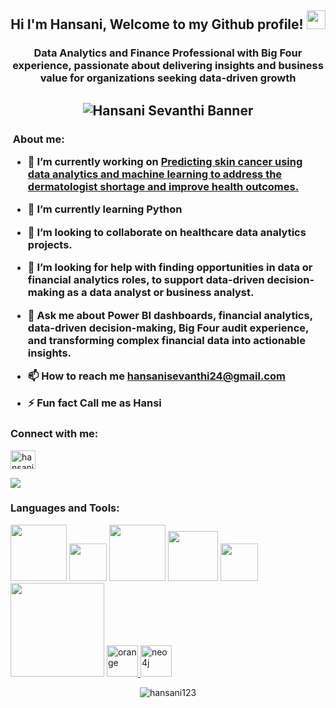 <div align="center">
<h2> Hi I'm Hansani, Welcome to my Github profile! <img src="https://github.com/abdoachhoubi/abdoachhoubi/blob/main/gifs/Hi.gif" width="30"></h2>
<h3 align="center">Data Analytics and Finance Professional with Big Four experience, passionate about delivering insights and business value for organizations seeking data-driven growth</h3>


![Hansani Sevanthi Banner](https://media.licdn.com/dms/image/v2/D5616AQHWAmRDxlAZ1Q/profile-displaybackgroundimage-shrink_350_1400/B56ZU3EyG7HEAY-/0/1740385756515?e=1756944000&v=beta&t=qucgQQsx_2ki3mpf9TmsQut-je2r5R6nisr7XH-LRP4)
---

<h3 align="left"
##<img src="https://media.giphy.com/media/ObNTw8Uzwy6KQ/giphy.gif" width="30px">&nbsp;About me:

  
- 🔭 I’m currently working on [Predicting skin cancer using data analytics and machine learning to address the dermatologist shortage and improve health outcomes.](https://github.com/Hansani123/Data-6000-Skin-Cancer-)

- 🌱 I’m currently learning **Python**

- 👯 I’m looking to collaborate on **healthcare data analytics projects.**

- 🤝 I’m looking for help with **finding opportunities in data or financial analytics roles, to support data-driven decision-making as a data analyst or business analyst.**

- 💬 Ask me about **Power BI dashboards, financial analytics, data-driven decision-making, Big Four audit experience, and transforming complex financial data into actionable insights.**

- 📫 How to reach me **hansanisevanthi24@gmail.com**

- ⚡ Fun fact **Call me as Hansi**

<h3 align="left">Connect with me:</h3>
<p align="left">
<a href="https://linkedin.com/in/hansanisevanthi" target="blank"><img align="center" src="https://raw.githubusercontent.com/rahuldkjain/github-profile-readme-generator/master/src/images/icons/Social/linked-in-alt.svg" alt="hansanisevanthi" height="30" width="40" /></a>
</p> 
<p align="left">
<a href="mailto:hansanisevanthi24@gmail.com"><img src="https://img.shields.io/badge/-hansanisevanthi24@gmail.com-D14836?style=flat&logo=Gmail&logoColor=white"/></a>

<h3 align="left">Languages and Tools:</h3>
<p align="left"> 
<img src="https://github.com/phildinh/Phildinh/assets/169891895/58273a30-d73a-4b62-baf0-b9e1aa208c20" width="90">
<img src="https://github.com/phildinh/Phildinh/assets/169891895/b1e94402-7954-4c7c-98db-05c3f59dae4e" width="60">
<img src="https://github.com/phildinh/Phildinh/assets/169891895/d1925e8e-c477-4e7c-a7a4-f3c9b97e037a" width="90">
<img src="https://github.com/phildinh/Phildinh/assets/169891895/92844afd-d6b1-4715-8c73-e4ece0e4c4a9" width="80">
<img src="https://github.com/phildinh/Phildinh/assets/169891895/bf5d3b67-3215-4a3d-bc9a-299268902dda" width="60">
<img src="https://github.com/phildinh/Phildinh/assets/169891895/af97e246-3b4c-40cc-aaf8-81723ea0ea67" width="150">
<a href="https://orangedatamining.com/" target="_blank" rel="noreferrer">
    <img src="https://raw.githubusercontent.com/Pedro-Murilo/icons-for-readme/main/orange-icon.svg" alt="orange" width="50" height="50"/>
  </a>
<a href="https://neo4j.com/" target="_blank" rel="noreferrer">
    <img src="https://raw.githubusercontent.com/Pedro-Murilo/icons-for-readme/main/neo4j.svg" alt="neo4j" width="50" height="50"/>
  </a>



<p><img align="center" src="https://github-readme-stats.vercel.app/api/top-langs?username=hansani123&show_icons=true&locale=en&layout=compact" alt="hansani123" /></p>


     

